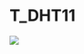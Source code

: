 # T_DHT11
![](https://raw.githubusercontent.com/EarthEdSTEM/earthed-iot-programs-tutorials/master/Images/Earth%20Ed%20Horizontal%20Logo.png)
